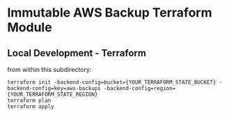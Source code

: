 # Immutable AWS Backup Terraform Module

## Local Development - Terraform
from within this subdirectory:
```
terraform init -backend-config=bucket={YOUR_TERRAFORM_STATE_BUCKET} -backend-config=key=aws-backups -backend-config=region={YOUR_TERRAFORM_STATE_REGION}
terraform plan
terraform apply
```
